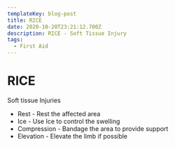 ```yaml
---
templateKey: blog-post
title: RICE
date: 2020-10-20T23:21:12.700Z
description: RICE - Soft Tissue Injury
tags:
  - First Aid
---
```

# RICE

Soft tissue Injuries

* Rest - Rest the affected area
* Ice - Use Ice to control the swelling
* Compression - Bandage the area to provide support 
* Elevation - Elevate the limb if possible
